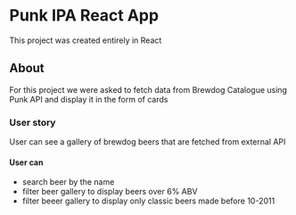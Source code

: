# Punk IPA React App

This project was created entirely in React

## About

For this project we were asked to fetch data from Brewdog Catalogue using Punk API and display it in the form of cards

### User story

User can see a gallery of brewdog beers that are fetched from external API

#### User can 
- search beer by the name
- filter beer gallery to display beers over 6% ABV
- filter beeer gallery to display only classic beers made before 10-2011


